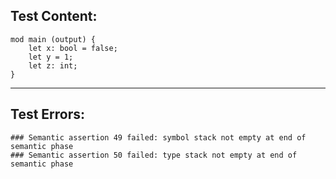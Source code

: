 
Test Content: 
-------------------------
```
mod main (output) { 
    let x: bool = false;
    let y = 1;
    let z: int;
}
```
------------------------

Test Errors:
-------------------------
```
### Semantic assertion 49 failed: symbol stack not empty at end of semantic phase
### Semantic assertion 50 failed: type stack not empty at end of semantic phase
```
